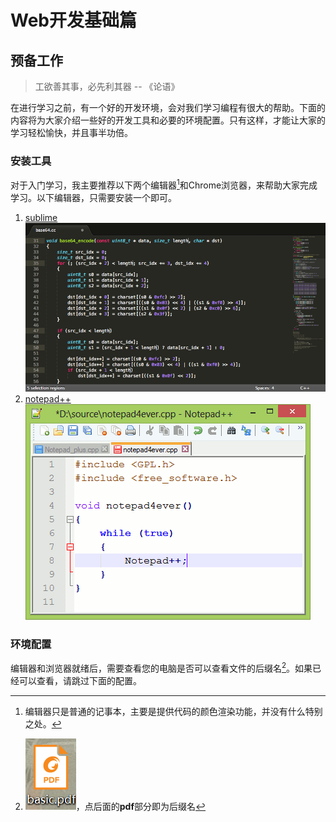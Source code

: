 # Web开发基础篇

## 预备工作
> 工欲善其事，必先利其器 -- 《论语》

在进行学习之前，有一个好的开发环境，会对我们学习编程有很大的帮助。下面的内容将为大家介绍一些好的开发工具和必要的环境配置。只有这样，才能让大家的学习轻松愉快，并且事半功倍。

### 安装工具
对于入门学习，我主要推荐以下两个编辑器[^1]和Chrome浏览器，来帮助大家完成学习。以下编辑器，只需要安装一个即可。

1. [sublime](http://www.sublimetext.com/)  
   ![sublime](./sublime.png)
2. [notepad++](https://notepad-plus-plus.org/)  
   ![notepad++](./notepad.gif)

### 环境配置
编辑器和浏览器就绪后，需要查看您的电脑是否可以查看文件的后缀名[^2]。如果已经可以查看，请跳过下面的配置。

[^1]: 编辑器只是普通的记事本，主要是提供代码的颜色渲染功能，并没有什么特别之处。
[^2]: ![extension](./extension.png)，点后面的**pdf**部分即为后缀名







